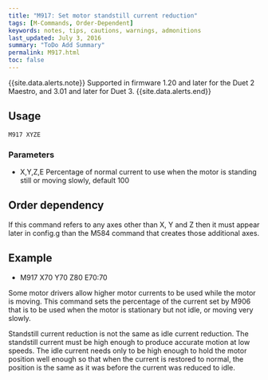 ```yaml
---
title: "M917: Set motor standstill current reduction" 
tags: [M-Commands, Order-Dependent]
keywords: notes, tips, cautions, warnings, admonitions
last_updated: July 3, 2016
summary: "ToDo Add Summary"
permalink: M917.html
toc: false
---
```


{{site.data.alerts.note}}
Supported in firmware 1.20 and later for the Duet 2 Maestro, and 3.01 and later for Duet 3.
{{site.data.alerts.end}}


## Usage ##
```
M917 XYZE 
```

### Parameters ###

+ X,Y,Z,E Percentage of normal current to use when the motor is standing still or moving slowly, default 100

## Order dependency ##

If this command refers to any axes other than X, Y and Z then it must appear later in config.g than the M584 command that creates those additional axes.

## Example ##

+ M917 X70 Y70 Z80 E70:70

Some motor drivers allow higher motor currents to be used while the motor is moving. This command sets the percentage of the current set by M906 that is to be used when the motor is stationary but not idle, or moving very slowly.

Standstill current reduction is not the same as idle current reduction. The standstill current must be high enough to produce accurate motion at low speeds. The idle current needs only to be high enough to hold the motor position well enough so that when the current is restored to normal, the position is the same as it was before the current was reduced to idle.
